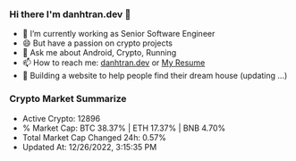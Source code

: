### Hi there I'm danhtran.dev 👋

- 🔭 I’m currently working as Senior Software Engineer
- 😄 But have a passion on crypto projects
- 💬 Ask me about Android, Crypto, Running 
- 📫 How to reach me: <a href="https://danhtran.dev" target="_blank">danhtran.dev</a> or <a href="Dan-Resume.pdf" target="_blank">My Resume</a>
- 🌱 Building a website to help people find their dream house (updating ...)

### Crypto Market Summarize
- Active Crypto: 12896
- % Market Cap: BTC 38.37% | ETH 17.37% | BNB 4.70%
- Total Market Cap Changed 24h: 0.57%
- Updated At: 12/26/2022, 3:15:35 PM
